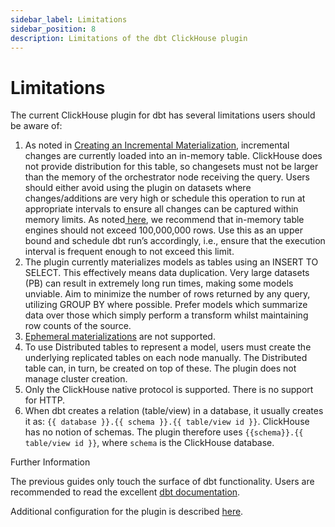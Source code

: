 ```yaml
---
sidebar_label: Limitations
sidebar_position: 8
description: Limitations of the dbt ClickHouse plugin
---
```


# Limitations

The current ClickHouse plugin for dbt has several limitations users should be aware of:



1. As noted in [Creating an Incremental Materialization](./dbt-incremental-model#internals), incremental changes are currently loaded into an in-memory table. ClickHouse does not provide distribution for this table, so changesets must not be larger than the memory of the orchestrator node receiving the query. Users should either avoid using the plugin on datasets where changes/additions are very high or schedule this operation to run at appropriate intervals to ensure all changes can be captured within memory limits. As noted[ here](https://clickhouse.com/docs/en/engines/table-engines/special/memory), we recommend that in-memory table engines should not exceed 100,000,000 rows. Use this as an upper bound and schedule dbt run’s accordingly, i.e., ensure that the execution interval is frequent enough to not exceed this limit.
2. The plugin currently materializes models as tables using an INSERT TO SELECT. This effectively means data duplication. Very large datasets (PB) can result in extremely long run times, making some models unviable. Aim to minimize the number of rows returned by any query, utilizing GROUP BY where possible. Prefer models which summarize data over those which simply perform a transform whilst maintaining row counts of the source.
3. [Ephemeral materializations](https://docs.getdbt.com/docs/building-a-dbt-project/building-models/materializations#ephemeral) are not supported.
4. To use Distributed tables to represent a model, users must create the underlying replicated tables on each node manually. The Distributed table can, in turn, be created on top of these. The plugin does not manage cluster creation. 
5. Only the ClickHouse native protocol is supported. There is no support for HTTP.
6. When dbt creates a relation (table/view) in a database, it usually creates it as: `{{ database }}.{{ schema }}.{{ table/view id }}`. ClickHouse has no notion of schemas. The plugin therefore uses `{{schema}}.{{ table/view id }}`, where `schema` is the ClickHouse database.

Further Information

The previous guides only touch the surface of dbt functionality. Users are recommended to read the excellent [dbt documentation](https://docs.getdbt.com/docs/introduction).

Additional configuration for the plugin is described [here](https://github.com/silentsokolov/dbt-clickhouse#model-configuration).
